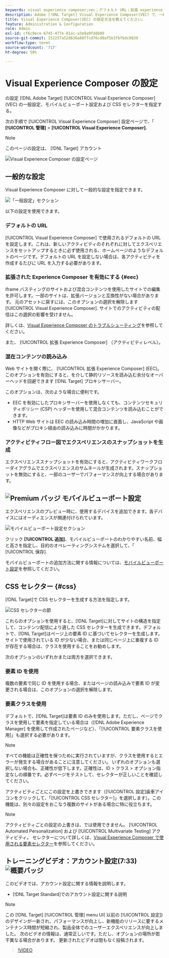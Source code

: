 ```yaml
---
keywords: visual experience composer;vec；デフォルト URL；拡張 experience composer;eec；混在コンテンツ；エクスペリエンススナップショット；モバイルビューポート；css;css セレクター
description: Adobe [!DNL Target] Visual Experience Composer(VEC) で、一般設定、モバイルビューポート設定および CSS セレクターを指定します。
title: Visual Experience Composer(VEC) の設定方法を教えてください。
feature: Administration & Configuration
role: Admin
exl-id: cf6c9ece-6745-477e-81ac-a3e9a9fddb09
source-git-commit: 152257a52d836a88ffcd76cd9af5b3fbfbdc0839
workflow-type: tm+mt
source-wordcount: '717'
ht-degree: 50%

---
```


# Visual Experience Composer の設定

の設定 [!DNL Adobe Target] [!UICONTROL Visual Experience Composer] (VEC) の一般設定、モバイルビューポート設定および CSS セレクターを指定する。

次の手順で [!UICONTROL Visual Experience Composer] 設定ページで、「 **[!UICONTROL 管理]** > **[!UICONTROL Visual Experience Composer].**

>[!NOTE]
>
>このページの設定は、 [!DNL Target] アカウント

![Visual Experience Composer の設定ページ](/help/main/administrating-target/assets/vec.png)

## 一般的な設定

Visual Experience Composer に対して一般的な設定を指定できます。

![「一般設定」セクション](/help/main/administrating-target/assets/general-settings.png)

以下の設定を使用できます。

### デフォルトの URL

[!UICONTROL Visual Experience Composer] で使用されるデフォルトの URL を設定します。これは、新しいアクティビティのそれぞれに対してエクスペリエンスをセットアップするときに必ず使用される、ホームページのようなデフォルトのページです。デフォルトの URL を設定しない場合は、各アクティビティを作成するたびに URL を入力する必要があります。

### 拡張された Experience Composer を有効にする {#eec}

iframe バスティングのサイトおよび混合コンテンツを使用したサイトでの編集を許可します。一部のサイトは、拡張バージョンと互換性がない場合があります。 元のアセットに戻すには、このオプションの選択を解除します [!UICONTROL Visual Experience Composer]. サイトでのアクティビティの配信はこの選択の影響を受けません。

詳しくは、[Visual Experience Composer のトラブルシューティング](/help/main/c-experiences/c-visual-experience-composer/r-troubleshoot-composer/troubleshoot-composer.md)を参照してください。

また、 [!UICONTROL 拡張 Experience Composer] （アクティビティレベル）。

### 混在コンテンツの読み込み

Web サイトを開く際に、 [!UICONTROL 拡張 Experience Composer] (EEC)。 このオプションを有効にすると、を介して静的リソースを読み込む余分なオーバーヘッドを回避できます [!DNL Target] プロキシサーバー。

このオプションは、次のような場合に便利です。

* EEC を有効にしたプロキシサーバーを使用しなくても、コンテンツセキュリティポリシー (CSP) ヘッダーを使用して混合コンテンツを読み込むことができます。
* HTTP Web サイトは EEC の読み込み時間の増加に直面し、JavaScript や画像などがプロキシ経由の読み込みに時間がかかります。

### アクティビティフロー図でエクスペリエンスのスナップショットを生成

エクスペリエンススナップショットを有効にすると、アクティビティワークフローダイアグラムでエクスペリエンスのサムネールが生成されます。スナップショットを無効にすると、一部のユーザーでパフォーマンスが向上する場合があります。

## ![Premium バッジ](/help/main/assets/premium.png) モバイルビューポート設定

エクスペリエンスのプレビュー時に、使用するデバイスを追加できます。各デバイスにはオーディエンスが関連付けられています。

![モバイルビューポート設定セクション](/help/main/administrating-target/assets/mobile-viewport-configuration.png)

クリック **[!UICONTROL 追加]**、モバイルビューポートのわかりやすい名前、幅と高さを指定し、目的のオペレーティングシステムを選択して、「 [!UICONTROL 保存].

モバイルビューポートの追加方法に関する情報については、[モバイルビューポート設定](/help/main/c-experiences/c-visual-experience-composer/mobile-viewports.md)を参照してください。

## CSS セレクター {#css}

[!DNL Target]で CSS セレクターを生成する方法を指定します。

![CSS セレクターの節](/help/main/administrating-target/assets/css-selectors.png)

これらのオプションを使用すると、[!DNL Target]に対してサイトの構造を指定して、コンテンツ配信により適した CSS セレクターを生成できます。デフォルトで、[!DNL Target]はページ上の要素 ID に基づいてセレクターを生成します。サイトで使用されている ID が少ない場合、または同じページ上に重複する ID が存在する場合は、クラスを使用することをお勧めします。

次のオプションのいずれかまたは両方を選択できます。

### 要素 ID を使用

複数の要素で同じ ID を使用する場合、またはページの読み込みで要素 ID が変更される場合は、このオプションの選択を解除します。

### 要素クラスを使用

デフォルトで、[!DNL Target]は要素 ID のみを使用します。ただし、ページでクラスを使用して要素を指定している場合は（[!DNL Adobe Experience Manager] を使用して作成されたページなど）、「[!UICONTROL 要素クラスを使用]」も選択する必要があります。

>[!NOTE]
>
>すべての機能は正確性を保つために実行されていますが、クラスを使用するとエラーが発生する場合があることに注意してください。 いずれのオプションも選択しない場合も、正確性が低下します。正確性は、ID > クラス > オプション指定なしの順番です。必ずページをテストして、セレクターが正しいことを確認してください。

アクティビティごとにこの設定を上書きできます（[!UICONTROL 設定]歯車アイコンをクリックして、「[!UICONTROL CSS セレクター]」を選択します）。この機能は、別々の設定をおこなう複数のサイトがある場合に特に役立ちます。

>[!NOTE]
>
>アクティビティごとの設定の上書きは、では使用できません。 [!UICONTROL Automated Personalization] および [!UICONTROL Multivariate Testing] アクティビティ。  セレクターについて詳しくは、[Visual Experience Composer で使用される要素セレクター](/help/main/c-experiences/c-visual-experience-composer/vec-selectors.md)を参照してください。

## トレーニングビデオ：アカウント設定(7:33) ![概要バッジ](/help/main/assets/overview.png)

このビデオでは、アカウント設定に関する情報を説明します。

* [!DNL Target Standard]でのアカウント設定に関する説明

>[!NOTE]
>
>この [!DNL Target] [!UICONTROL 管理] menu UI( 以前の [!UICONTROL 設定]) のデザインが一新され、パフォーマンスが向上し、新機能のリリースに要するメンテナンス時間が短縮され、製品全体でのユーザーエクスペリエンスが向上しました。 次のビデオの情報は、通常正しいです。ただし、オプションの場所が若干異なる場合があります。 更新されたビデオは間もなく投稿されます。

>[!VIDEO](https://video.tv.adobe.com/v/17379)
